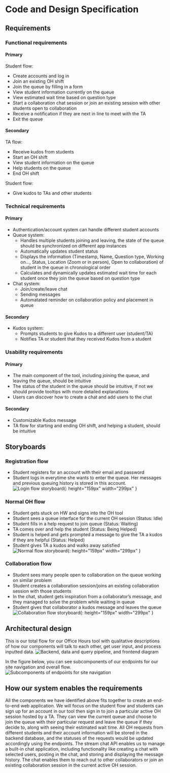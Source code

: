 # Code and Design Specification
## Requirements
### Functional requirements
#### Primary
Student flow:
- Create accounts and log in
- Join an existing OH shift
- Join the queue by filling in a form
- View student information currently on the queue
- View estimated wait time based on question type
- Start a collaboration chat session or join an existing session with other students open to collaboration
- Receive a notification if they are next in line to meet with the TA
- Exit the queue

#### Secondary
TA flow:
- Receive kudos from students
- Start an OH shift
- View student information on the queue
- Help students on the queue
- End OH shift

Student flow:
- Give kudos to TAs and other students

### Technical requirements
#### Primary
- Authentication/account system can handle different student accounts
- Queue system:
  - Handles multiple students joining and leaving, the state of the queue should be synchronized on different app instances
  - Automatically updates student status
  - Displays the information (Timestamp, Name, Question type, Working on…, Status, Location (Zoom or in person), Open to collaboration) of student in the queue in chronological order
  - Calculates and dynamically updates estimated wait time for each student once they join the queue based on question type
- Chat system:
  - Join/create/leave chat
  - Sending messages
  - Automatated reminder on collaboration policy and placement in queue

#### Secondary
- Kudos system:
  - Prompts students to give Kudos to a different user (student/TA)
  - Notifies TA or student that they received Kudos from a student

### Usability requirements
#### Primary
- The main component of the tool, including joining the queue, and leaving the queue, should be intuitive
- The status of the student in the queue should be intuitive, if not we should provide tooltips with more detailed explanations
- Users can discover how to create a chat and add users to the chat

#### Secondary
- Customizable Kudos message
- TA flow for starting and ending OH shift, and helping a student, should be intuitive


## Storyboards
### Registration flow
- Student registers for an account with their email and password
- Student logs in everytime she wants to enter the queue. Her messages and previous queuing history is stored in this account.
![Login flow storyboard](/power-hour/img/StoryboardRegistration.png){: height="159px" width="299px" }

### Normal OH flow
- Student gets stuck on HW and signs into the OH tool
- Student sees a queue interface for the current OH session (Status: Idle)
- Student fills in a help request to join queue (Status: Waiting)
- TA comes over and help the student (Status: Being Helped)
- Student is helped and gets prompted a message to give the TA a kudos if they are helpful (Status: Helped)
- Student gives TA a kudos and walks away satisfied
![Normal flow storyboard](/power-hour/img/StoryboardNormal.png){: height="159px" width="299px" }

### Collaboration flow
- Student sees many people open to collaboration on the queue working on similar problem
- Student creates a collaboration session/joins an existing collaboration session with those students
- In the chat, student gets inspiration from a collaborator’s message, and they managed to solve the problem while waiting in queue
- Student gives that collaborator a kudos message and leaves the queue
![Collaboration flow storyboard](/power-hour/img/StoryboardCollaboration.png){: height="159px" width="299px" }

## Architectural design

This is our total flow for our Office Hours tool with qualitative descriptions of how our components will talk to each other, get user input, and process inputted data.
![Backend, data and query pipeline, and frontend diagram](/power-hour/img/TotalFlowDiagram.png)


In the figure below, you can see subcomponents of our endpoints for our site navigation and overall flow.
![Subcomponents of endpoints for site navigation](/power-hour/img/SubcomponentsDiagram.png)

## How our system enables the requirements
All the components we have identified above fits together to create an end-to-end web application. We will focus on the student flow and students can sign up for an account in our tool then sign in to join a particular active OH session hosted by a TA. They can view the current queue and choose to join the queue with their particular request and leave the queue if they decide to, along with seeing their estimated wait time. All OH requests from different students and their account information will be stored in the backend database, and the statuses of the requests would be updated accordingly using the endpoints. The stream chat API enables us to manage a built-in chat application, including functionality like creating a chat with selected users, posting in the chat, and storing and displaying the message history. The chat enables them to reach out to other collaborators or join an existing collaboration session in the current active OH session.